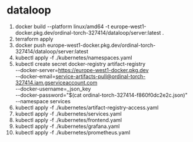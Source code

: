 # dataloop

1. docker build --platform linux/amd64 -t europe-west1-docker.pkg.dev/ordinal-torch-327414/dataloop/server:latest .
2. terraform apply
3. docker push europe-west1-docker.pkg.dev/ordinal-torch-327414/dataloop/server:latest
4. kubectl apply -f ./kubernetes/namespaces.yaml
5. kubectl create secret docker-registry artifact-registry \
--docker-server=https://europe-west1-docker.pkg.dev \
--docker-email=service-artifacts-pull@ordinal-torch-327414.iam.gserviceaccount.com \
--docker-username=_json_key \
--docker-password="$(cat ordinal-torch-327414-f860f0dc2e2c.json)" \
--namespace services
6. kubectl apply -f ./kubernetes/artifact-registry-access.yaml 
7. kubectl apply -f ./kubernetes/services.yaml 
8. kubectl apply -f ./kubernetes/frontend.yaml 
9. kubectl apply -f ./kubernetes/grafana.yaml
10. kubectl apply -f ./kubernetes/prometheus.yaml